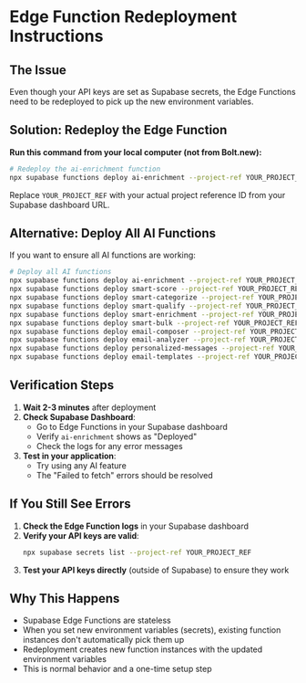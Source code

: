 # Edge Function Redeployment Instructions

## The Issue
Even though your API keys are set as Supabase secrets, the Edge Functions need to be redeployed to pick up the new environment variables.

## Solution: Redeploy the Edge Function

**Run this command from your local computer (not from Bolt.new):**

```bash
# Redeploy the ai-enrichment function
npx supabase functions deploy ai-enrichment --project-ref YOUR_PROJECT_REF
```

Replace `YOUR_PROJECT_REF` with your actual project reference ID from your Supabase dashboard URL.

## Alternative: Deploy All AI Functions

If you want to ensure all AI functions are working:

```bash
# Deploy all AI functions
npx supabase functions deploy ai-enrichment --project-ref YOUR_PROJECT_REF
npx supabase functions deploy smart-score --project-ref YOUR_PROJECT_REF
npx supabase functions deploy smart-categorize --project-ref YOUR_PROJECT_REF
npx supabase functions deploy smart-qualify --project-ref YOUR_PROJECT_REF
npx supabase functions deploy smart-enrichment --project-ref YOUR_PROJECT_REF
npx supabase functions deploy smart-bulk --project-ref YOUR_PROJECT_REF
npx supabase functions deploy email-composer --project-ref YOUR_PROJECT_REF
npx supabase functions deploy email-analyzer --project-ref YOUR_PROJECT_REF
npx supabase functions deploy personalized-messages --project-ref YOUR_PROJECT_REF
npx supabase functions deploy email-templates --project-ref YOUR_PROJECT_REF
```

## Verification Steps

1. **Wait 2-3 minutes** after deployment
2. **Check Supabase Dashboard**:
   - Go to Edge Functions in your Supabase dashboard
   - Verify `ai-enrichment` shows as "Deployed"
   - Check the logs for any error messages
3. **Test in your application**:
   - Try using any AI feature
   - The "Failed to fetch" errors should be resolved

## If You Still See Errors

1. **Check the Edge Function logs** in your Supabase dashboard
2. **Verify your API keys are valid**:
   ```bash
   npx supabase secrets list --project-ref YOUR_PROJECT_REF
   ```
3. **Test your API keys directly** (outside of Supabase) to ensure they work

## Why This Happens

- Supabase Edge Functions are stateless
- When you set new environment variables (secrets), existing function instances don't automatically pick them up
- Redeployment creates new function instances with the updated environment variables
- This is normal behavior and a one-time setup step